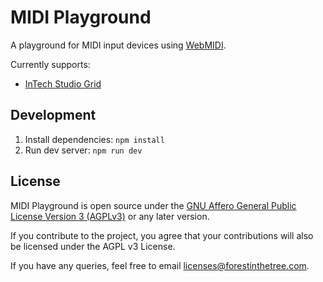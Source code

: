 # MIDI Playground

A playground for MIDI input devices using [WebMIDI](https://developer.mozilla.org/en-US/docs/Web/API/Web_MIDI_API).

Currently supports:

* [InTech Studio Grid](https://docs.intech.studio/)

## Development

1. Install dependencies: `npm install`
1. Run dev server: `npm run dev`

## License

MIDI Playground is open source under the [GNU Affero General Public License Version 3 (AGPLv3)](https://www.gnu.org/licenses/agpl-3.0.en.html) or any later version.

If you contribute to the project, you agree that your contributions will also be licensed under the AGPL v3 License.

If you have any queries, feel free to email [licenses@forestinthetree.com](mailto:licenses@forestinthetree.com).